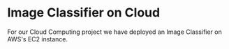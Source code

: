 # Image Classifier on Cloud

For our Cloud Computing project we have deployed an Image Classifier on AWS's EC2 instance.

